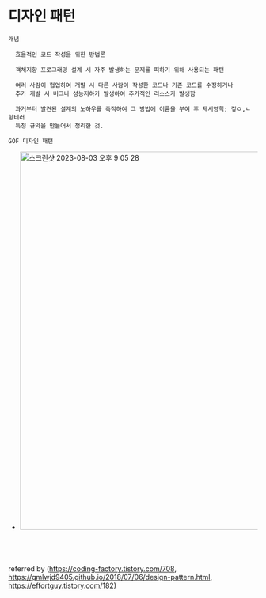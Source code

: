 # 디자인 패턴
  `개념`
  ```
    효율적인 코드 작성을 위한 방법론
    
    객체지향 프로그래밍 설계 시 자주 발생하는 문제를 피하기 위해 사용되는 패턴

    여러 사람이 협업하여 개발 시 다른 사람이 작성한 코드나 기존 코드를 수정하거나
    추가 개발 시 버그나 성능저하가 발생하여 추가적인 리소스가 발생함

    과거부터 발견된 설계의 노하우를 축적하여 그 방법에 이름을 부여 후 제시영힉; 젛ㅇ,ㄴ 향테러
    특정 규약을 만들어서 정리한 것.

  ```
  `GOF 디자인 패턴`
  
  - <img width="765" alt="스크린샷 2023-08-03 오후 9 05 28" src="https://github.com/pnci1029/TIL/assets/81909140/cc9ce296-5e10-4152-828f-49b66c9694f0">
  
  ```
    
  ```






#  
#  
#  
#  
#  
#  

referred by (https://coding-factory.tistory.com/708, https://gmlwjd9405.github.io/2018/07/06/design-pattern.html, https://effortguy.tistory.com/182)
